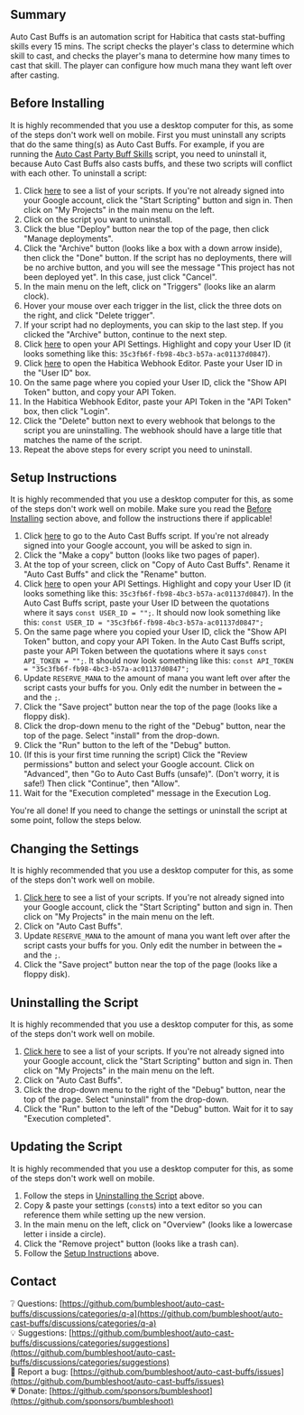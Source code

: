 ## Summary
Auto Cast Buffs is an automation script for Habitica that casts stat-buffing skills every 15 mins. The script checks the player's class to determine which skill to cast, and checks the player's mana to determine how many times to cast that skill. The player can configure how much mana they want left over after casting.

## Before Installing
It is highly recommended that you use a desktop computer for this, as some of the steps don't work well on mobile. First you must uninstall any scripts that do the same thing(s) as Auto Cast Buffs. For example, if you are running the [Auto Cast Party Buff Skills](https://habitica.fandom.com/wiki/Google_Apps_Script#Auto_Cast_Party_Buff_Skills) script, you need to uninstall it, because Auto Cast Buffs also casts buffs, and these two scripts will conflict with each other. To uninstall a script:
1. Click [here](https://script.google.com/home) to see a list of your scripts. If you're not already signed into your Google account, click the "Start Scripting" button and sign in. Then click on "My Projects" in the main menu on the left.
2. Click on the script you want to uninstall.
3. Click the blue "Deploy" button near the top of the page, then click "Manage deployments".
4. Click the "Archive" button (looks like a box with a down arrow inside), then click the "Done" button. If the script has no deployments, there will be no archive button, and you will see the message "This project has not been deployed yet". In this case, just click "Cancel".
5. In the main menu on the left, click on "Triggers" (looks like an alarm clock).
6. Hover your mouse over each trigger in the list, click the three dots on the right, and click "Delete trigger".
7. If your script had no deployments, you can skip to the last step. If you clicked the "Archive" button, continue to the next step.
8. Click [here](https://habitica.com/user/settings/api) to open your API Settings. Highlight and copy your User ID (it looks something like this: `35c3fb6f-fb98-4bc3-b57a-ac01137d0847`).
9. Click [here](https://robwhitaker.com/habitica-webhook-editor/) to open the Habitica Webhook Editor. Paste your User ID in the "User ID" box.
10. On the same page where you copied your User ID, click the "Show API Token" button, and copy your API Token.
11. In the Habitica Webhook Editor, paste your API Token in the "API Token" box, then click "Login".
12. Click the "Delete" button next to every webhook that belongs to the script you are uninstalling. The webhook should have a large title that matches the name of the script.
13. Repeat the above steps for every script you need to uninstall.

## Setup Instructions
It is highly recommended that you use a desktop computer for this, as some of the steps don't work well on mobile. Make sure you read the [Before Installing](#before-installing) section above, and follow the instructions there if applicable!
1. Click [here](https://script.google.com/d/1zP3Qb7F0HJyyVCMap_Fj_g_UXUAiGHiAZaytmwl5s-CDJ9i3LVKlZ4jC?usp=sharing) to go to the Auto Cast Buffs script. If you're not already signed into your Google account, you will be asked to sign in.
2. Click the "Make a copy" button (looks like two pages of paper).
3. At the top of your screen, click on "Copy of Auto Cast Buffs". Rename it "Auto Cast Buffs" and click the "Rename" button.
4. Click [here](https://habitica.com/user/settings/api) to open your API Settings. Highlight and copy your User ID (it looks something like this: `35c3fb6f-fb98-4bc3-b57a-ac01137d0847`). In the Auto Cast Buffs script, paste your User ID between the quotations where it says `const USER_ID = "";`. It should now look something like this: `const USER_ID = "35c3fb6f-fb98-4bc3-b57a-ac01137d0847";`
5. On the same page where you copied your User ID, click the "Show API Token" button, and copy your API Token. In the Auto Cast Buffs script, paste your API Token between the quotations where it says `const API_TOKEN = "";`. It should now look something like this: `const API_TOKEN = "35c3fb6f-fb98-4bc3-b57a-ac01137d0847";`
6. Update `RESERVE_MANA` to the amount of mana you want left over after the script casts your buffs for you. Only edit the number in between the `=` and the `;`.
7. Click the "Save project" button near the top of the page (looks like a floppy disk).
8. Click the drop-down menu to the right of the "Debug" button, near the top of the page. Select "install" from the drop-down.
9. Click the "Run" button to the left of the "Debug" button.
10. (If this is your first time running the script) Click the "Review permissions" button and select your Google account. Click on "Advanced", then "Go to Auto Cast Buffs (unsafe)". (Don't worry, it is safe!) Then click "Continue", then "Allow".
11. Wait for the "Execution completed" message in the Execution Log.

You're all done! If you need to change the settings or uninstall the script at some point, follow the steps below.

## Changing the Settings
It is highly recommended that you use a desktop computer for this, as some of the steps don't work well on mobile.
1. [Click here](https://script.google.com/home) to see a list of your scripts. If you're not already signed into your Google account, click the "Start Scripting" button and sign in.  Then click on "My Projects" in the main menu on the left.
2. Click on "Auto Cast Buffs".
3. Update `RESERVE_MANA` to the amount of mana you want left over after the script casts your buffs for you. Only edit the number in between the `=` and the `;`.
4. Click the "Save project" button near the top of the page (looks like a floppy disk).

## Uninstalling the Script
It is highly recommended that you use a desktop computer for this, as some of the steps don't work well on mobile.
1. [Click here](https://script.google.com/home) to see a list of your scripts. If you're not already signed into your Google account, click the "Start Scripting" button and sign in.  Then click on "My Projects" in the main menu on the left.
2. Click on "Auto Cast Buffs".
3. Click the drop-down menu to the right of the "Debug" button, near the top of the page. Select "uninstall" from the drop-down.
4. Click the "Run" button to the left of the "Debug" button. Wait for it to say "Execution completed".

## Updating the Script
It is highly recommended that you use a desktop computer for this, as some of the steps don't work well on mobile.
1. Follow the steps in [Uninstalling the Script](#uninstalling-the-script) above.
2. Copy & paste your settings (`const`s) into a text editor so you can reference them while setting up the new version.
3. In the main menu on the left, click on "Overview" (looks like a lowercase letter i inside a circle).
4. Click the "Remove project" button (looks like a trash can).
5. Follow the [Setup Instructions](#setup-instructions) above.

## Contact
❔ Questions: [https://github.com/bumbleshoot/auto-cast-buffs/discussions/categories/q-a](https://github.com/bumbleshoot/auto-cast-buffs/discussions/categories/q-a)  
💡 Suggestions: [https://github.com/bumbleshoot/auto-cast-buffs/discussions/categories/suggestions](https://github.com/bumbleshoot/auto-cast-buffs/discussions/categories/suggestions)  
🐞 Report a bug: [https://github.com/bumbleshoot/auto-cast-buffs/issues](https://github.com/bumbleshoot/auto-cast-buffs/issues)  
💗 Donate: [https://github.com/sponsors/bumbleshoot](https://github.com/sponsors/bumbleshoot)
